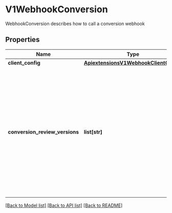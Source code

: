 # V1WebhookConversion

WebhookConversion describes how to call a conversion webhook
## Properties
Name | Type | Description | Notes
------------ | ------------- | ------------- | -------------
**client_config** | [**ApiextensionsV1WebhookClientConfig**](ApiextensionsV1WebhookClientConfig.md) |  | [optional] 
**conversion_review_versions** | **list[str]** | conversionReviewVersions is an ordered list of preferred &#x60;ConversionReview&#x60; versions the Webhook expects. The API server will use the first version in the list which it supports. If none of the versions specified in this list are supported by API server, conversion will fail for the custom resource. If a persisted Webhook configuration specifies allowed versions and does not include any versions known to the API Server, calls to the webhook will fail. | 

[[Back to Model list]](../README.md#documentation-for-models) [[Back to API list]](../README.md#documentation-for-api-endpoints) [[Back to README]](../README.md)


